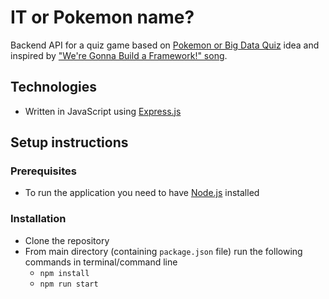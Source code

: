# IT or Pokemon name?

Backend API for a quiz game based on [Pokemon or Big Data Quiz](https://github.com/pixelastic/pokemonorbigdata) idea and inspired by ["We're Gonna Build a Framework!" song](http://www.dylanbeattie.net/2016/05/were-gonna-build-framework.html).

## Technologies

- Written in JavaScript using [Express.js](https://expressjs.com/)

## Setup instructions

### Prerequisites

- To run the application you need to have [Node.js](https://nodejs.org/en/) installed

### Installation

- Clone the repository
- From main directory (containing `package.json` file) run the following commands in terminal/command line
    - `npm install`
    - `npm run start`
